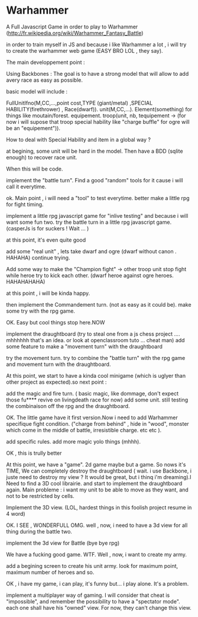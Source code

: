 Warhammer
=========

A Full Javascript Game in order to play to Warhammer (http://fr.wikipedia.org/wiki/Warhammer_Fantasy_Battle)

in order to train myself in JS and because i like Warhammer a lot , i will try to create the warhammer web game (EASY BRO LOL , they say).

The main developpement point : 

Using Backbones : The goal is to have a strong model that will allow to add avery race as easy as possible.

basic model will include :

FullUnitIfno(M,CC,...,point cost,TYPE (giant/metal) ,SPECIAL HABILITY(firethrower) , Race(dwarf)).
unit(M,CC,...).
Element(something) for things like moutain/forest.
equipement.
troop(unit, nb, tequipement -> (for now i will supose that troop special hability like "charge buffle" for ogre will be an "equipement")).

How to deal with Special Hability and item in a global way ?

at begining, some unit will be hard in the model. Then have a BDD (sqlite enough) to recover race unit.

When this will be code. 

implement the "battle turn". Find a good "random" tools for it cause i will call it everytime.

ok. Main point , i will need a "tool" to test everytime. better make a little rpg for fight timing.

implement a little rpg javascript game for "inlive testing" and because i will want some fun two.
try the battle turn in a little rpg javascript game. (casperJs is for suckers ! Wait ... )

at this point, it's even quite good

add some "real unit" , lets take dwarf and ogre  (dwarf without canon . HAHAHA)
continue trying.

Add some way to make the "Champion fight" -> other troop unit stop fight while heroe try to kick each other. (dwarf heroe against ogre heroes. HAHAHAHAHA)

at this point , i will be kinda happy.


then implement the Commandement turn. (not as easy as it could be).
make some try with the rpg game.

OK. Easy but cool things stop here.NOW

implement the draughtboard (try to steal one from a js chess project .... mhhhhhh that's an idea. or look at openclassroom tuto ... cheat man)
add some feature to make a "movement turn" with the draughtboard

try the movement turn.
try to combine the "battle turn" with the rpg game and movement turn with the draughtboard.

At this point, we start to have a kinda cool minigame (which is uglyer than other project as expected).so next point : 

add the magic and fire turn. ( basic magic, like dommage, don't expect those fu**** revive on livingdeath race for now)
add some unit.
still testing the combinaison off the rpg and the draughtboard.

OK. The little game have it first version.Now i need to add Warhammer specifique fight condition.
("charge from behind" , hide in "wood", monster which come in the middle of battle, irresistible charge. etc etc ).

add specific rules.
add more magic yolo things (mhhh).

OK , this is trully better


At this point, we have a "game". 2d game maybe but a game.  So nows it's TIME, We can completely destroy the draughtboard ( wait. i use Backbone, i juste need to destroy my view ? It would be great, but i thinq i'm dreaming).I Need to find a 3D cool librairie. and start to implement the draughtboard again. Main probleme : i want my unit to be able to move as they want, and not to be restricted by cells.

Implement the 3D view. (LOL, hardest things in this foolish project resume in 4 word)

OK. I SEE , WONDERFULL OMG. well , now, i need to have a 3d view for all thing during the battle two.

implement the 3d view for Battle (bye bye rpg)

We have a fucking good game. WTF. Well , now, i want to create my army.

add a begining screen to create his unit army. look for maximum point, maximum number of heroes and so.

OK , i have my game, i can play, it's funny but... i play alone. It's a problem.

implement a multiplayer way of gaming. I will consider that cheat is "impossible", and remember the possibility to have a "spectator mode". each one shall have his "owned" view. For now, they can't change this view.
